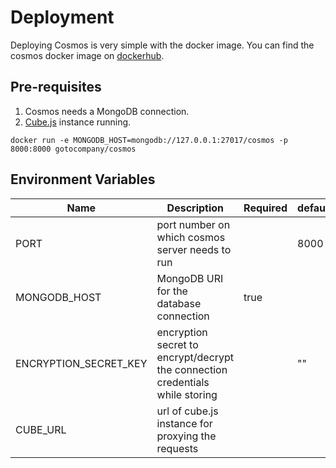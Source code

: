 # Deployment

Deploying Cosmos is very simple with the docker image. You can find the cosmos docker image on [dockerhub](https://hub.docker.com/r/gotocompany/cosmos).

## Pre-requisites

1. Cosmos needs a MongoDB connection.
2. [Cube.js](https://hub.docker.com/r/gotocompany/cosmos-cube) instance running.

```
docker run -e MONGODB_HOST=mongodb://127.0.0.1:27017/cosmos -p 8000:8000 gotocompany/cosmos
```

## Environment Variables

| Name                  | Description                                                                   | Required | default |
| --------------------- | ----------------------------------------------------------------------------- | -------- | ------- |
| PORT                  | port number on which cosmos server needs to run                               |          | 8000    |
| MONGODB_HOST          | MongoDB URI for the database connection                                       | true     |         |
| ENCRYPTION_SECRET_KEY | encryption secret to encrypt/decrypt the connection credentials while storing |          | ""      |
| CUBE_URL              | url of cube.js instance for proxying the requests                             |          |         |
